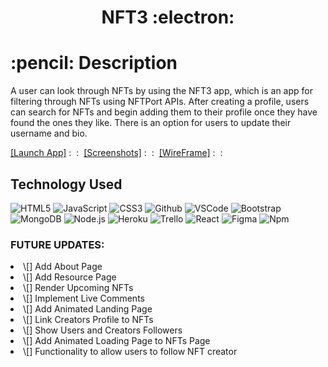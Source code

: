 <h1 align="center">NFT3 :electron:</h1>
<h1>:pencil: Description</h1>
<p> A user can look through NFTs by using the NFT3 app, which is an app for filtering through NFTs using NFTPort APIs. 
    After creating a profile, users can search for NFTs and begin adding them to their profile once they have found the ones they like.
    There is an option for users to update their username and bio.
</p>
<a href="#">[Launch App]<a> :&nbsp :&nbsp
<a href="#">[Screenshots]<a> :&nbsp :&nbsp
<a href="#">[WireFrame]<a> :&nbsp :&nbsp

<h2>Technology Used</h2>

![HTML5](https://img.shields.io/badge/-HTML5-333?style=flat&logo=html5)
![JavaScript](https://img.shields.io/badge/-JavaScript-333?style=flat&logo=javascript) 
![CSS3](https://img.shields.io/badge/-CSS-333?style=flat&logo=css3)
![Github](https://img.shields.io/badge/-GitHub-333?style=flat&logo=github)
![VSCode](https://img.shields.io/badge/-VS_Code-333?style=flat&logo=visualstudio)
![Bootstrap](https://img.shields.io/badge/-Bootstrap-333?style=flat&logo=bootstrap)
![MongoDB](https://img.shields.io/badge/-MongoDB-333?style=flat&logo=mongoDB)
![Node.js](https://img.shields.io/badge/-Node.js-333?style=flat&logo=node.js)
![Heroku](https://img.shields.io/badge/-Heroku-333?style=flat&logo=heroku)
![Trello](https://img.shields.io/badge/-Trello-333?style=flat&logo=trello)
![React](https://img.shields.io/badge/-React-333?style=flat&logo=react)
![Figma](https://img.shields.io/badge/-Figma-333?style=flat&logo=figma)
![Npm](https://img.shields.io/badge/-Npm-333?style=flat&logo=npm)

<h3>FUTURE UPDATES:</h3>
<li>\[] Add About Page</li>
<li>\[] Add Resource Page</li>
<li>\[] Render Upcoming NFTs</li>
<li>\[] Implement Live Comments</li>
<li>\[] Add Animated Landing Page</li>
<li>\[] Link Creators Profile to NFTs</li>
<li>\[] Show Users and Creators Followers</li>
<li>\[] Add Animated Loading Page to NFTs Page</li>
<li>\[] Functionality to allow users to follow NFT creator</li>